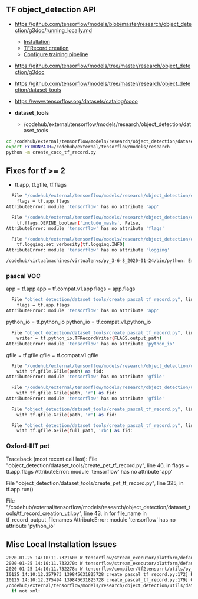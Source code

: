 
## TF object_detection API

* https://github.com/tensorflow/models/blob/master/research/object_detection/g3doc/running_locally.md
  * [Installation](https://github.com/tensorflow/models/blob/master/research/object_detection/g3doc/installation.md)
  * [TFRecord creation](https://github.com/tensorflow/models/blob/master/research/object_detection/g3doc/preparing_inputs.md)
  * [Configure training pipeline](https://github.com/tensorflow/models/blob/master/research/object_detection/g3doc/configuring_jobs.md)
* https://github.com/tensorflow/models/tree/master/research/object_detection/g3doc
* https://github.com/tensorflow/models/tree/master/research/object_detection/dataset_tools
* https://www.tensorflow.org/datasets/catalog/coco


* **dataset_tools**
  * /codehub/external/tensorflow/models/research/object_detection/dataset_tools

```bash
cd /codehub/external/tensorflow/models/research/object_detection/dataset_tools
export PYTHONPATH=/codehub/external/tensorflow/models/research
python -m create_coco_tf_record.py
```

## Fixes for tf >= 2

* tf.app, tf.gfile, tf.flags
```bash
  File "/codehub/external/tensorflow/models/research/object_detection/dataset_tools/create_coco_tf_record.py", line 50, in <module>
    flags = tf.app.flags
AttributeError: module 'tensorflow' has no attribute 'app'

  File "/codehub/external/tensorflow/models/research/object_detection/dataset_tools/create_coco_tf_record.py", line 52, in <module>
    tf.flags.DEFINE_boolean('include_masks', False,
AttributeError: module 'tensorflow' has no attribute 'flags'

  File "/codehub/external/tensorflow/models/research/object_detection/dataset_tools/create_coco_tf_record.py", line 71, in <module>
    tf.logging.set_verbosity(tf.logging.INFO)
AttributeError: module 'tensorflow' has no attribute 'logging'

/codehub/virtualmachines/virtualenvs/py_3-6-8_2020-01-24/bin/python: Error while finding module specification for 'create_coco_tf_record.py' (AttributeError: module 'create_coco_tf_record' has no attribute '__path__')

```

### pascal VOC

app = tf.app
app = tf.compat.v1.app
flags = app.flags

```bash
  File "object_detection/dataset_tools/create_pascal_tf_record.py", line 41, in <module>
    flags = tf.app.flags
AttributeError: module 'tensorflow' has no attribute 'app'
```

python_io = tf.python_io
python_io = tf.compat.v1.python_io
```bash
  File "object_detection/dataset_tools/create_pascal_tf_record.py", line 162, in main
    writer = tf.python_io.TFRecordWriter(FLAGS.output_path)
AttributeError: module 'tensorflow' has no attribute 'python_io'
```

gfile = tf.gfile
gfile = tf.compat.v1.gfile
```bash
  File "/codehub/external/tensorflow/models/research/object_detection/utils/dataset_util.py", line 62, in read_examples_list
    with tf.gfile.GFile(path) as fid:
AttributeError: module 'tensorflow' has no attribute 'gfile'

  File "/codehub/external/tensorflow/models/research/object_detection/utils/label_map_util.py", line 138, in load_labelmap
    with tf.gfile.GFile(path, 'r') as fid:
AttributeError: module 'tensorflow' has no attribute 'gfile'

  File "object_detection/dataset_tools/create_pascal_tf_record.py", line 179, in main
    with tf.gfile.GFile(path, 'r') as fid:

  File "object_detection/dataset_tools/create_pascal_tf_record.py", line 91, in dict_to_tf_example
    with tf.gfile.GFile(full_path, 'rb') as fid:
```

### Oxford-IIIT pet

Traceback (most recent call last):
  File "object_detection/dataset_tools/create_pet_tf_record.py", line 46, in <module>
    flags = tf.app.flags
AttributeError: module 'tensorflow' has no attribute 'app'

  File "object_detection/dataset_tools/create_pet_tf_record.py", line 325, in <module>
    tf.app.run()

  File "/codehub/external/tensorflow/models/research/object_detection/dataset_tools/tf_record_creation_util.py", line 43, in <listcomp>
    for file_name in tf_record_output_filenames
AttributeError: module 'tensorflow' has no attribute 'python_io'


## Misc Local Installation Issues

```bash
2020-01-25 14:10:11.732160: W tensorflow/stream_executor/platform/default/dso_loader.cc:55] Could not load dynamic library 'libnvinfer.so.6'; dlerror: libnvinfer.so.6: cannot open shared object file: No such file or directory; LD_LIBRARY_PATH: /usr/local/lib:/usr/lib/x86_64-linux-gnu::/usr/lib/jvm/java-8-openjdk-amd64/jre/lib/amd64/server:/usr/local/cuda/lib64
2020-01-25 14:10:11.732270: W tensorflow/stream_executor/platform/default/dso_loader.cc:55] Could not load dynamic library 'libnvinfer_plugin.so.6'; dlerror: libnvinfer_plugin.so.6: cannot open shared object file: No such file or directory; LD_LIBRARY_PATH: /usr/local/lib:/usr/lib/x86_64-linux-gnu::/usr/lib/jvm/java-8-openjdk-amd64/jre/lib/amd64/server:/usr/local/cuda/lib64
2020-01-25 14:10:11.732278: W tensorflow/compiler/tf2tensorrt/utils/py_utils.cc:30] Cannot dlopen some TensorRT libraries. If you would like to use Nvidia GPU with TensorRT, please make sure the missing libraries mentioned above are installed properly.
I0125 14:10:12.257973 139845631825728 create_pascal_tf_record.py:172] Reading from PASCAL VOC2012 dataset.
I0125 14:10:12.275494 139845631825728 create_pascal_tf_record.py:179] On image 0 of 5823
/codehub/external/tensorflow/models/research/object_detection/utils/dataset_util.py:81: FutureWarning: The behavior of this method will change in future versions. Use specific 'len(elem)' or 'elem is not None' test instead.
  if not xml:
```